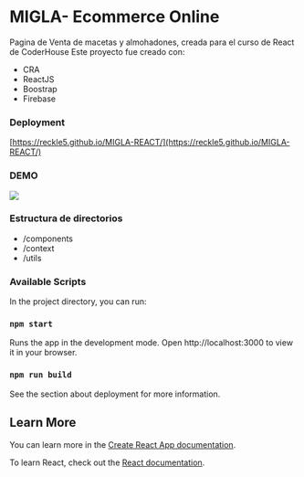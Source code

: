 # MIGLA- Ecommerce Online

Pagina de Venta de macetas y almohadones, creada para el curso de React de CoderHouse
Este proyecto fue creado con:

- CRA
- ReactJS
- Boostrap
- Firebase

### Deployment

[https://reckle5.github.io/MIGLA-REACT/](https://reckle5.github.io/MIGLA-REACT/)

### DEMO

![](https://firebasestorage.googleapis.com/v0/b/react-ecommerce-5929e.appspot.com/o/Recording%202022-10-30%20at%2000.33.55.gif?alt=media&token=ee0f7152-965a-4207-82e7-4409cf5b767d)

### Estructura de directorios

- /components
- /context
- /utils

### Available Scripts


In the project directory, you can run:

###  `npm start`

Runs the app in the development mode.
Open http://localhost:3000 to view it in your browser.

### `npm run build`


See the section about deployment for more information.

## Learn More


You can learn more in the [Create React App documentation](https://create-react-app.dev/docs/getting-started/).

To learn React, check out the [React documentation](https://reactjs.org/).